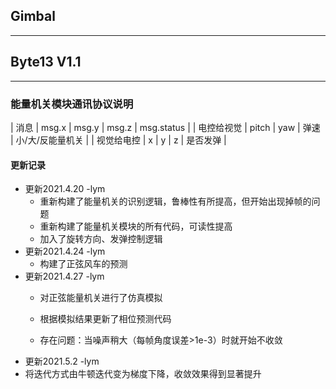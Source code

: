 ## Gimbal

---
## Byte13 V1.1

---
###  能量机关模块通讯协议说明
| 消息      | msg.x | msg.y | msg.z | msg.status |
| 电控给视觉 | pitch | yaw | 弹速 | 小/大/反能量机关 |
| 视觉给电控 | x | y | z | 是否发弹 |

#### 更新记录
- 更新2021.4.20 -lym
  - 重新构建了能量机关的识别逻辑，鲁棒性有所提高，但开始出现掉帧的问题
  - 重新构建了能量机关模块的所有代码，可读性提高
  - 加入了旋转方向、发弹控制逻辑
- 更新2021.4.24 -lym
  - 构建了正弦风车的预测
- 更新2021.4.27 -lym
  - 对正弦能量机关进行了仿真模拟
  - 根据模拟结果更新了相位预测代码

  - 存在问题：当噪声稍大（每帧角度误差>1e-3）时就开始不收敛
- 更新2021.5.2 -lym
 - 将迭代方式由牛顿迭代变为梯度下降，收敛效果得到显著提升

